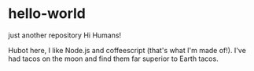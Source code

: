 # hello-world
just another repository
Hi Humans!

Hubot here, I like Node.js and coffeescript (that's what I'm made of!).
I've had tacos on the moon and find them far superior to Earth tacos.
